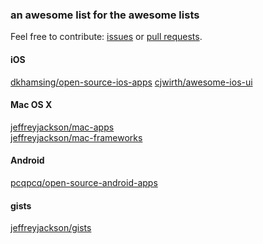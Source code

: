 ### an awesome list for the awesome lists

Feel free to contribute: [issues](https://github.com/AwesomeOpenSource/AwesomeOpenSource/issues) or [pull requests](https://github.com/AwesomeOpenSource/AwesomeOpenSource/pulls).

#### iOS
[dkhamsing/open-source-ios-apps](https://github.com/dkhamsing/open-source-ios-apps)
[cjwirth/awesome-ios-ui](https://github.com/cjwirth/awesome-ios-ui)

#### Mac OS X
[jeffreyjackson/mac-apps](https://github.com/jeffreyjackson/mac-apps) <br>
[jeffreyjackson/mac-frameworks](https://github.com/jeffreyjackson/mac-frameworks)

#### Android
[pcqpcq/open-source-android-apps](https://github.com/pcqpcq/open-source-android-apps)

#### gists
[jeffreyjackson/gists](https://github.com/jeffreyjackson/gists)
